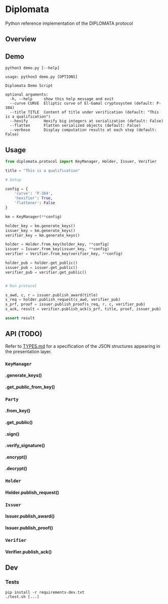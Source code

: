 # Diplomata

Python reference implementation of the DIPLOMATA protocol

## Overview

## Demo

```commandline
python3 demo.py [--help]
```
```
usage: python3 demo.py [OPTIONS]

Diplomata Demo Script

optional arguments:
  -h, --help     show this help message and exit
  --curve CURVE  Elliptic curve of El-Gamal cryptosystem (default: P-384)
  --title TITLE  Content of title under verification (default: "This is a qualification")
  --hexify       Hexify big integers at serialization (default: False)
  --flatten      Flatten serialized objects (default: False)
  --verbose      Display computation results at each step (default: False)
```

## Usage

```python
from diplomata.protocol import KeyManager, Holder, Issuer, Verifier

title = "This is a qualification"

# Setup

config = {
    'curve': 'P-384',
    'hexifier': True,
    'flattener': False
}

km = KeyManager(**config)

holder_key = km.generate_keys()
issuer_key = km.generate_keys()
verifier_key = km.generate_keys()

holder = Holder.from_key(holder_key, **config)
issuer = Issuer.from_key(issuer_key, **config)
verifier = Verifier.from_key(verifier_key, **config)

holder_pub = holder.get_public()
issuer_pub = issuer.get_public()
verifier_pub = verifier.get_public()


# Run protocol

s_awd, c, r = issuer.publish_award(title)                               # step 1
s_req = holder.publish_request(s_awd, verifier_pub)                     # step 2
s_prf, proof = issuer.publish_proof(s_req, r, c, verifier_pub)          # step 3
s_ack, result = verifier.publish_ack(s_prf, title, proof, issuer_pub)   # step 4

assert result
```

## API (TODO)

Refer to [TYPES.md](./TYPES.md) for a specification of the JSON structures
appearing in the presentation layer.

### `KeyManager`

#### .generate_keys()
#### .get_public_from_key()

### `Party`

#### .from_key()
#### .get_public()
#### .sign()
#### .verify_signature()
#### .encrypt()
#### .decrypt()

### `Holder`

#### Holder.publish_request()

### `Issuer`

#### Issuer.publish_award()
#### Issuer.publish_proof()

### `Verifier`

#### Verifier.publish_ack()

## Dev

### Tests

```commandline
pip install -r requirements-dev.txt
./test.sh [...]
```
